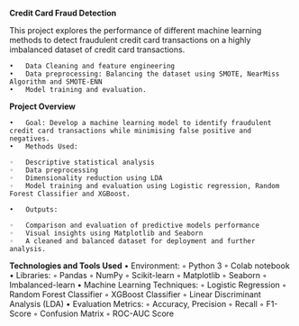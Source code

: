 **Credit Card Fraud Detection**

This project explores the performance of different machine learning methods to detect fraudulent credit card transactions on a highly imbalanced dataset of credit card transactions.

	•	Data Cleaning and feature engineering 
	•	Data preprocessing: Balancing the dataset using SMOTE, NearMiss Algorithm and SMOTE-ENN
	•	Model training and evaluation.

**Project Overview**

	•	Goal: Develop a machine learning model to identify fraudulent credit card transactions while minimising false positive and negatives.
	•	Methods Used: 
 
	◦	Descriptive statistical analysis
	◦	Data preprocessing
	◦	Dimensionality reduction using LDA
	◦	Model training and evaluation using Logistic regression, Random Forest Classifier and XGBoost.
 
	•	Outputs: 
 
	◦	Comparison and evaluation of predictive models performance
	◦	Visual insights using Matplotlib and Seaborn
	◦	A cleaned and balanced dataset for deployment and further analysis.

**Technologies and Tools Used**
	•	Environment: 
	◦	Python 3
	◦	Colab notebook
	•	Libraries: 
	◦	Pandas 
	◦	NumPy 
	◦	Scikit-learn 
	◦	Matplotlib
	◦	Seaborn
	◦	Imbalanced-learn
	•	Machine Learning Techniques: 
	◦	Logistic Regression
	◦	Random Forest Classifier
	◦	XGBoost Classifier
	◦	Linear Discriminant Analysis (LDA)
	•	Evaluation Metrics: 
	◦	Accuracy, Precision
	◦	Recall
	◦	F1-Score
	◦	Confusion Matrix
	◦	ROC-AUC Score
